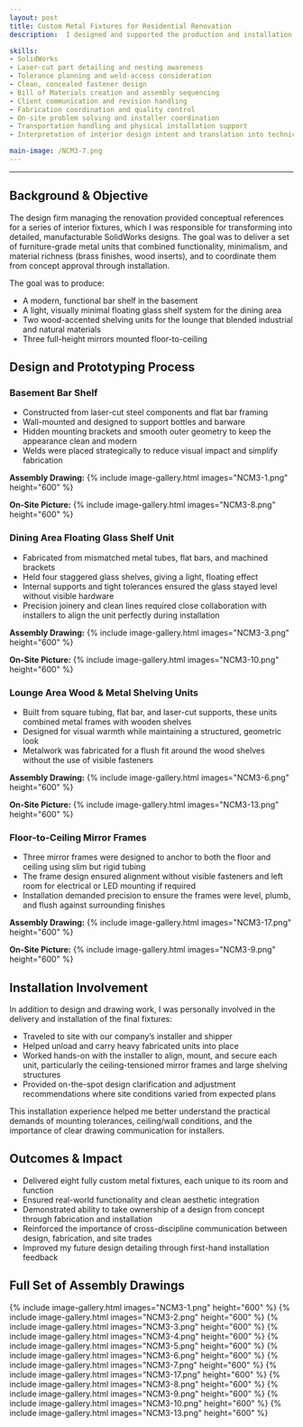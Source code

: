 ```yaml
---
layout: post
title: Custom Metal Fixtures for Residential Renovation
description:  I designed and supported the production and installation of a full suite of custom interior metal fixtures for a high-end residential renovation. The project included a basement bar shelf, a floating glass shelf system in the dining area, two metal/wood shelf units in the lounge, and three full-height mirror frames mounted floor-to-ceiling. Each piece was tailored to suit the architectural style of its space and required structural integrity, high finish quality, and seamless integration into the home.

skills: 
- SolidWorks
- Laser-cut part detailing and nesting awareness
- Tolerance planning and weld-access consideration
- Clean, concealed fastener design
- Bill of Materials creation and assembly sequencing
- Client communication and revision handling
- Fabrication coordination and quality control
- On-site problem solving and installer coordination
- Transportation handling and physical installation support
- Interpretation of interior design intent and translation into technical drawings

main-image: /NCM3-7.png
---
```


---
## Background & Objective
The design firm managing the renovation provided conceptual references for a series of interior fixtures, which I was responsible for transforming into detailed, manufacturable SolidWorks designs. The goal was to deliver a set of furniture-grade metal units that combined functionality, minimalism, and material richness (brass finishes, wood inserts), and to coordinate them from concept approval through installation.

The goal was to produce:

- A modern, functional bar shelf in the basement
- A light, visually minimal floating glass shelf system for the dining area
- Two wood-accented shelving units for the lounge that blended industrial and natural materials
- Three full-height mirrors mounted floor-to-ceiling

## Design and Prototyping Process
### Basement Bar Shelf
- Constructed from laser-cut steel components and flat bar framing
- Wall-mounted and designed to support bottles and barware
- Hidden mounting brackets and smooth outer geometry to keep the appearance clean and modern
- Welds were placed strategically to reduce visual impact and simplify fabrication

**Assembly Drawing:**
{% include image-gallery.html images="NCM3-1.png" height="600" %}

**On-Site Picture:**
{% include image-gallery.html images="NCM3-8.png" height="600" %}

### Dining Area Floating Glass Shelf Unit
- Fabricated from mismatched metal tubes, flat bars, and machined brackets
- Held four staggered glass shelves, giving a light, floating effect
- Internal supports and tight tolerances ensured the glass stayed level without visible hardware
- Precision joinery and clean lines required close collaboration with installers to align the unit perfectly during installation

**Assembly Drawing:**
{% include image-gallery.html images="NCM3-3.png" height="600" %}

**On-Site Picture:**
{% include image-gallery.html images="NCM3-10.png" height="600" %}

### Lounge Area Wood & Metal Shelving Units
- Built from square tubing, flat bar, and laser-cut supports, these units combined metal frames with wooden shelves
- Designed for visual warmth while maintaining a structured, geometric look
- Metalwork was fabricated for a flush fit around the wood shelves without the use of visible fasteners

**Assembly Drawing:**
{% include image-gallery.html images="NCM3-6.png" height="600" %}

**On-Site Picture:**
{% include image-gallery.html images="NCM3-13.png" height="600" %}

### Floor-to-Ceiling Mirror Frames
- Three mirror frames were designed to anchor to both the floor and ceiling using slim but rigid tubing
- The frame design ensured alignment without visible fasteners and left room for electrical or LED mounting if required
- Installation demanded precision to ensure the frames were level, plumb, and flush against surrounding finishes

**Assembly Drawing:**
{% include image-gallery.html images="NCM3-17.png" height="600" %}

**On-Site Picture:**
{% include image-gallery.html images="NCM3-9.png" height="600" %}

## Installation Involvement
In addition to design and drawing work, I was personally involved in the delivery and installation of the final fixtures:

- Traveled to site with our company’s installer and shipper
- Helped unload and carry heavy fabricated units into place
- Worked hands-on with the installer to align, mount, and secure each unit, particularly the ceiling-tensioned mirror frames and large shelving structures
- Provided on-the-spot design clarification and adjustment recommendations where site conditions varied from expected plans

This installation experience helped me better understand the practical demands of mounting tolerances, ceiling/wall conditions, and the importance of clear drawing communication for installers.

## Outcomes & Impact 
- Delivered eight fully custom metal fixtures, each unique to its room and function
- Ensured real-world functionality and clean aesthetic integration
- Demonstrated ability to take ownership of a design from concept through fabrication and installation
- Reinforced the importance of cross-discipline communication between design, fabrication, and site trades
- Improved my future design detailing through first-hand installation feedback

## Full Set of Assembly Drawings
{% include image-gallery.html images="NCM3-1.png" height="600" %}
{% include image-gallery.html images="NCM3-2.png" height="600" %} 
{% include image-gallery.html images="NCM3-3.png" height="600" %} 
{% include image-gallery.html images="NCM3-4.png" height="600" %} 
{% include image-gallery.html images="NCM3-5.png" height="600" %} 
{% include image-gallery.html images="NCM3-6.png" height="600" %} 
{% include image-gallery.html images="NCM3-7.png" height="600" %}
{% include image-gallery.html images="NCM3-17.png" height="600" %} 
{% include image-gallery.html images="NCM3-8.png" height="600" %} 
{% include image-gallery.html images="NCM3-9.png" height="600" %} 
{% include image-gallery.html images="NCM3-10.png" height="600" %} 
{% include image-gallery.html images="NCM3-13.png" height="600" %} 

